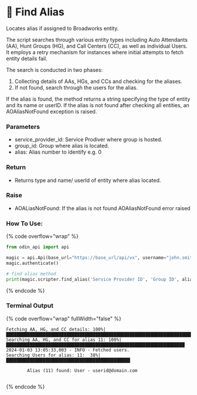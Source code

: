 # 🔎 Find Alias

Locates alias if assigned to Broadworks entity.

The script searches through various entity types including Auto Attendants (AA), Hunt Groups (HG), and Call Centers (CC), as well as individual Users. It employs a retry mechanism for instances where initial attempts to fetch entity details fail.

The search is conducted in two phases:

1. Collecting details of AAs, HGs, and CCs and checking for the aliases.
2. If not found, search through the users for the alias.

If the alias is found, the method returns a string specifying the type of entity and its name or userID. If the alias is not found after checking all entities, an AOAliasNotFound exception is raised.

### Parameters&#x20;

* service\_provider\_id: Service Prodiver where group is hosted.
* group\_id: Group where alias is located.
* alias: Alias number to identify e.g. 0

### Return

* Returns type and name/ userId of entity where alias located.

### Raise

* AOALiasNotFound: If the alias is not found AOAliasNotFound error raised

### How To Use:

{% code overflow="wrap" %}
```python
from odin_api import api

magic = api.Api(base_url="https://base_url/api/vx", username="john.smith", password="ODIN_INSTANCE_1")
magic.authenticate()

# find alias method
print(magic.scripter.find_alias('Service Provider ID', 'Group ID', alias=11))
```
{% endcode %}

### Terminal Output

{% code overflow="wrap" fullWidth="false" %}
```
Fetching AA, HG, and CC details: 100%|██████████████████████████████████████████████████████████████████████████
Searching AA, HG, and CC for alias 11: 100%|████████████████████████████████████████████████████████████████████
2024-01-03 13:05:33,003 - INFO - Fetched users.
Searching Users for alias: 11:  38%|███████████████████████████████████████████████▎                            

        Alias (11) found: User - userid@domain.com
        
```
{% endcode %}
